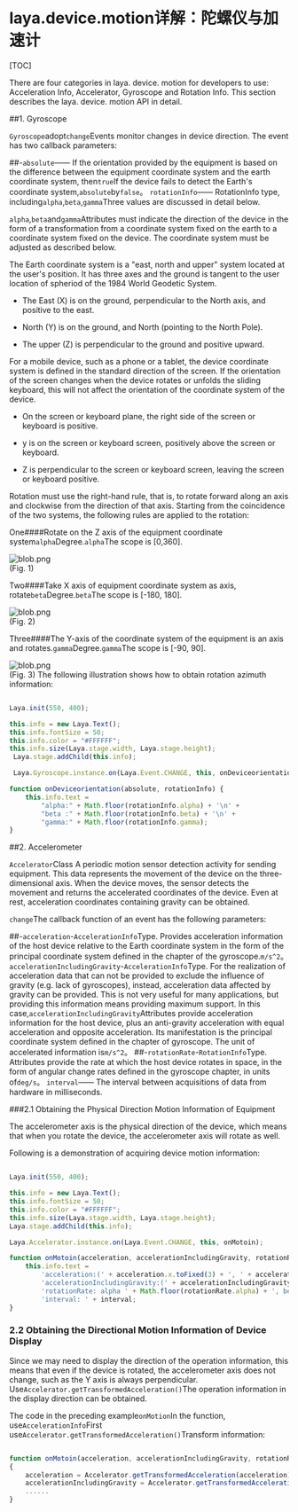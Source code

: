 # laya.device.motion详解：陀螺仪与加速计

[TOC]

There are four categories in laya. device. motion for developers to use: Acceleration Info, Accelerator, Gyroscope and Rotation Info. This section describes the laya. device. motion API in detail.

##1. Gyroscope

​`Gyroscope`adopt`change`Events monitor changes in device direction. The event has two callback parameters:

##-`absolute`—— If the orientation provided by the equipment is based on the difference between the equipment coordinate system and the earth coordinate system, then`true`If the device fails to detect the Earth's coordinate system,`absolute`by`false`。 `rotationInfo`—— RotationInfo type, including`alpha`,`beta`,`gamma`Three values are discussed in detail below.

​`alpha`,`beta`and`gamma`Attributes must indicate the direction of the device in the form of a transformation from a coordinate system fixed on the earth to a coordinate system fixed on the device. The coordinate system must be adjusted as described below.

The Earth coordinate system is a "east, north and upper" system located at the user's position. It has three axes and the ground is tangent to the user location of spheriod of the 1984 World Geodetic System.

- The East (X) is on the ground, perpendicular to the North axis, and positive to the east.

- North (Y) is on the ground, and North (pointing to the North Pole).

- The upper (Z) is perpendicular to the ground and positive upward.

For a mobile device, such as a phone or a tablet, the device coordinate system is defined in the standard direction of the screen. If the orientation of the screen changes when the device rotates or unfolds the sliding keyboard, this will not affect the orientation of the coordinate system of the device.

- On the screen or keyboard plane, the right side of the screen or keyboard is positive.

- y is on the screen or keyboard screen, positively above the screen or keyboard.

- Z is perpendicular to the screen or keyboard screen, leaving the screen or keyboard positive.

Rotation must use the right-hand rule, that is, to rotate forward along an axis and clockwise from the direction of that axis. Starting from the coincidence of the two systems, the following rules are applied to the rotation:

One####Rotate on the Z axis of the equipment coordinate system`alpha`Degree.`alpha`The scope is [0,360].

![blob.png](img/1.png)<br/>
(Fig. 1)

Two####Take X axis of equipment coordinate system as axis, rotate`beta`Degree.`beta`The scope is [-180, 180].

![blob.png](img/2.png)<br/>
(Fig. 2)

Three####The Y-axis of the coordinate system of the equipment is an axis and rotates.`gamma`Degree.`gamma`The scope is [-90, 90].

![blob.png](img/3.png)<br/>
(Fig. 3)
The following illustration shows how to obtain rotation azimuth information:


```typescript

Laya.init(550, 400);

this.info = new Laya.Text();
this.info.fontSize = 50;
this.info.color = "#FFFFFF";
this.info.size(Laya.stage.width, Laya.stage.height);
 Laya.stage.addChild(this.info);

 Laya.Gyroscope.instance.on(Laya.Event.CHANGE, this, onDeviceorientation);

function onDeviceorientation(absolute, rotationInfo) {
    this.info.text =
        "alpha:" + Math.floor(rotationInfo.alpha) + '\n' +
        "beta :" + Math.floor(rotationInfo.beta) + '\n' +
        "gamma:" + Math.floor(rotationInfo.gamma);
}
```




##2. Accelerometer

​`Accelerator`Class A periodic motion sensor detection activity for sending equipment. This data represents the movement of the device on the three-dimensional axis. When the device moves, the sensor detects the movement and returns the accelerated coordinates of the device. Even at rest, acceleration coordinates containing gravity can be obtained.

​`change`The callback function of an event has the following parameters:

##-`acceleration`-`AccelerationInfo`Type. Provides acceleration information of the host device relative to the Earth coordinate system in the form of the principal coordinate system defined in the chapter of the gyroscope.`m/s^2`。 `accelerationIncludingGravity`-`AccelerationInfo`Type. For the realization of acceleration data that can not be provided to exclude the influence of gravity (e.g. lack of gyroscopes), instead, acceleration data affected by gravity can be provided. This is not very useful for many applications, but providing this information means providing maximum support. In this case,`accelerationIncludingGravity`Attributes provide acceleration information for the host device, plus an anti-gravity acceleration with equal acceleration and opposite acceleration. Its manifestation is the principal coordinate system defined in the chapter of gyroscope. The unit of accelerated information is`m/s^2`。
##-`rotationRate`-`RotationInfo`Type. Attributes provide the rate at which the host device rotates in space, in the form of angular change rates defined in the gyroscope chapter, in units of`deg/s`。 `interval`—— The interval between acquisitions of data from hardware in milliseconds.

###2.1 Obtaining the Physical Direction Motion Information of Equipment

The accelerometer axis is the physical direction of the device, which means that when you rotate the device, the accelerometer axis will rotate as well.

Following is a demonstration of acquiring device motion information:


```typescript

Laya.init(550, 400);

this.info = new Laya.Text();
this.info.fontSize = 50;
this.info.color = "#FFFFFF";
this.info.size(Laya.stage.width, Laya.stage.height);
Laya.stage.addChild(this.info);

Laya.Accelerator.instance.on(Laya.Event.CHANGE, this, onMotoin);

function onMotoin(acceleration, accelerationIncludingGravity, rotationRate, interval) {
    this.info.text =
        'acceleration:(' + acceleration.x.toFixed(3) + ', ' + acceleration.y.toFixed(3) + ', ' + acceleration.z.toFixed(3) + ')\n' +
        'accelerationIncludingGravity:(' + accelerationIncludingGravity.x.toFixed(3) + ', ' + accelerationIncludingGravity.y.toFixed(3) + ', ' + accelerationIncludingGravity.z.toFixed(3) + ')\n' +
        'rotationRate: alpha ' + Math.floor(rotationRate.alpha) + ', beta ' + Math.floor(rotationRate.beta) + ', gamma ' + Math.floor(rotationRate.gamma) + '\n' +
        'interval: ' + interval;
}
```


### **2.2 Obtaining the Directional Motion Information of Device Display**

Since we may need to display the direction of the operation information, this means that even if the device is rotated, the accelerometer axis does not change, such as the Y axis is always perpendicular. Use`Accelerator.getTransformedAcceleration()`The operation information in the display direction can be obtained.

The code in the preceding example`onMotion`In the function, use`AccelerationInfo`First use`Accelerator.getTransformedAcceleration()`Transform information:


```typescript

function onMotoin(acceleration, accelerationIncludingGravity, rotationRate, interval)
{
	acceleration = Accelerator.getTransformedAcceleration(acceleration);
  	accelerationIncludingGravity = Accelerator.getTransformedAcceleration(accelerationIncludingGravity);
  	......
}
```
